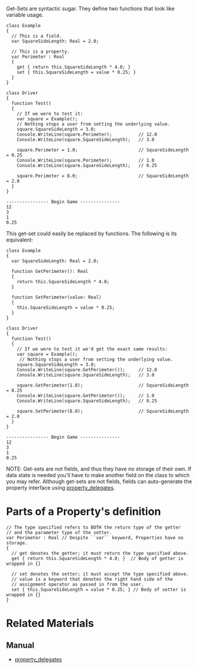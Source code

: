 Get-Sets are syntactic sugar. They define two functions that look like variable usage.

```lang=csharp
class Example
{
  // This is a field.
  var SquareSideLength: Real = 2.0;
  
  // This is a property.
  var Perimeter : Real
  {
    get { return this.SquareSideLength * 4.0; }
    set { this.SquareSideLength = value * 0.25; }
  }
}

class Driver
{
  function Test()
  {
    // If we were to test it:
    var square = Example();
    // Nothing stops a user from setting the underlying value.
    square.SquareSideLength = 3.0;
    Console.WriteLine(square.Perimeter);          // 12.0
    Console.WriteLine(square.SquareSideLength);   // 3.0

    square.Perimeter = 1.0;                       // SquareSideLength = 0.25
    Console.WriteLine(square.Perimeter);          // 1.0
    Console.WriteLine(square.SquareSideLength);   // 0.25

    square.Perimeter = 8.0;                       // SquareSideLength = 2.0
  }
}
```
```name=Console Output
---------------- Begin Game ---------------
12
3
1
0.25
```

This get-set could easily be replaced by functions. The following is its equivalent:

```lang=csharp
class Example
{
  var SquareSideLength: Real = 2.0;
  
  function GetPerimeter(): Real
  {
    return this.SquareSideLength * 4.0;
  }
  
  function SetPerimeter(value: Real)
  {
    this.SquareSideLength = value * 0.25;
  }
}

class Driver
{
  function Test()
  {
    // If we were to test it we'd get the exact same results:
    var square = Example();
     // Nothing stops a user from setting the underlying value.
    square.SquareSideLength = 3.0;                
    Console.WriteLine(square.GetPerimeter());     // 12.0
    Console.WriteLine(square.SquareSideLength);   // 3.0

    square.SetPerimeter(1.0);                     // SquareSideLength = 0.25
    Console.WriteLine(square.GetPerimeter());     // 1.0
    Console.WriteLine(square.SquareSideLength);   // 0.25

    square.SetPerimeter(8.0);                     // SquareSideLength = 2.0     
  }
}
```
```name=Console Output
---------------- Begin Game ---------------
12
3
1
0.25
```
NOTE: Get-sets are not fields, and thus they have no storage of their own. If data state is needed you'll have to make another field on the class to which you may refer.  Although get-sets are not fields, fields can auto-generate the property interface using [property_delegates](property_delegates.md).

 # Parts of a Property's definition

```lang=csharp
// The type specified refers to BOTH the return type of the getter
// and the parameter type of the setter.
var Perimeter : Real // Despite ``var`` keyword, Properties have no storage.
{
  // get denotes the getter; it must return the type specified above.
  get { return this.SquareSideLength * 4.0; }  // Body of getter is wrapped in {}
  
  // set denotes the setter; it must accept the type specified above. 
  // value is a keyword that denotes the right hand side of the 
  // assignment operator as passed in from the user.
  set { this.SquareSideLength = value * 0.25; } // Body of setter is wrapped in {}
}
```
 # Related Materials
 ## Manual
- [property_delegates](property_delegates.md) 

 